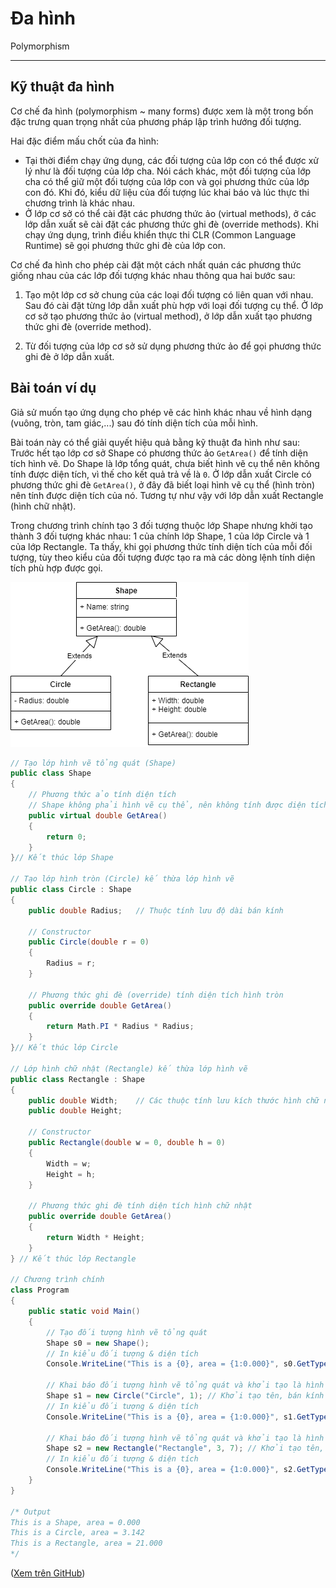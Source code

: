 # Đa hình

Polymorphism

---

## Kỹ thuật đa hình

Cơ chế đa hình (polymorphism ~ many forms) được xem là một trong bốn đặc trưng quan trọng nhất của phương pháp lập trình hướng đối tượng.

Hai đặc điểm mấu chốt của đa hình:

- Tại thời điểm chạy ứng dụng, các đối tượng của lớp con có thể được xử lý như là đối tượng của lớp cha. Nói cách khác, một đối tượng của lớp cha có thể giữ một đối tượng của lớp con và gọi phương thức của lớp con đó. Khi đó, kiểu dữ liệu của đối tượng lúc khai báo và lúc thực thi chương trình là khác nhau.
- Ở lớp cơ sở có thể cài đặt các phương thức ảo (virtual methods), ở các lớp dẫn xuất sẽ cài đặt các phương thức ghi đè (override methods). Khi chạy ứng dụng, trình điều khiển thực thi CLR (Common Language Runtime) sẽ gọi phương thức ghi đè của lớp con.

Cơ chế đa hình cho phép cài đặt một cách nhất quán các phương thức giống nhau của các lớp đối tượng khác nhau thông qua hai bước sau:

1. Tạo một lớp cơ sở chung của các loại đối tượng có liên quan với nhau. Sau đó cài đặt từng lớp dẫn xuất phù hợp với loại đối tượng cụ thể. Ở lớp cơ sở tạo phương thức ảo (virtual method), ở lớp dẫn xuất tạo phương thức ghi đè (override method).

2. Từ đối tượng của lớp cơ sở sử dụng phương thức ảo để gọi phương thức ghi đè ở lớp dẫn xuất.

## Bài toán ví dụ

Giả sử muốn tạo ứng dụng cho phép vẽ các hình khác nhau về hình dạng (vuông, tròn, tam giác,...) sau đó tính diện tích của mỗi hình.

Bài toán này có thể giải quyết hiệu quả bằng kỹ thuật đa hình như sau: Trước hết tạo lớp cơ sở Shape có phương thức ảo `GetArea()` để tính diện tích hình vẽ. Do Shape là lớp tổng quát, chưa biết hình vẽ cụ thể nên không tính được diện tích, vì thế cho kết quả trả về là `0`. Ở lớp dẫn xuất Circle có phương thức ghi đè `GetArea()`, ở đây đã biết loại hình vẽ cụ thể (hình tròn) nên tính được diện tích của nó. Tương tự như vậy với lớp dẫn xuất Rectangle (hình chữ nhật).

Trong chương trình chính tạo 3 đối tượng thuộc lớp Shape nhưng khởi tạo thành 3 đối tượng khác nhau: 1 của chính lớp Shape, 1 của lớp Circle và 1 của lớp Rectangle. Ta thấy, khi gọi phương thức tính diện tích của mỗi đối tượng, tùy theo kiểu của đối tượng được tạo ra mà các dòng lệnh tính diện tích phù hợp được gọi.

![UML class diagram](img/Polymorphism-ClassDiagram.png)

```c#
// Tạo lớp hình vẽ tổng quát (Shape)
public class Shape
{
    // Phương thức ảo tính diện tích
    // Shape không phải hình vẽ cụ thể, nên không tính được diện tích
    public virtual double GetArea()
    {
        return 0;
    }
}// Kết thúc lớp Shape

// Tạo lớp hình tròn (Circle) kế thừa lớp hình vẽ
public class Circle : Shape
{
    public double Radius;   // Thuộc tính lưu độ dài bán kính

    // Constructor
    public Circle(double r = 0)
    {
        Radius = r;
    }

    // Phương thức ghi đè (override) tính diện tích hình tròn
    public override double GetArea()
    {
        return Math.PI * Radius * Radius;
    }
}// Kết thúc lớp Circle

// Lớp hình chữ nhật (Rectangle) kế thừa lớp hình vẽ
public class Rectangle : Shape
{
    public double Width;    // Các thuộc tính lưu kích thước hình chữ nhật
    public double Height;

    // Constructor
    public Rectangle(double w = 0, double h = 0)
    {
        Width = w;
        Height = h;
    }

    // Phương thức ghi đè tính diện tích hình chữ nhật
    public override double GetArea()
    {
        return Width * Height;
    }
} // Kết thúc lớp Rectangle

// Chương trình chính
class Program
{
    public static void Main()
    {
        // Tạo đối tượng hình vẽ tổng quát
        Shape s0 = new Shape();
        // In kiểu đối tượng & diện tích
        Console.WriteLine("This is a {0}, area = {1:0.000}", s0.GetType(), s0.GetArea());

        // Khai báo đối tượng hình vẽ tổng quát và khởi tạo là hình tròn:
        Shape s1 = new Circle("Circle", 1); // Khởi tạo tên, bán kính
        // In kiểu đối tượng & diện tích
        Console.WriteLine("This is a {0}, area = {1:0.000}", s1.GetType(), s1.GetArea());

        // Khai báo đối tượng hình vẽ tổng quát và khởi tạo là hình chữ nhật:
        Shape s2 = new Rectangle("Rectangle", 3, 7); // Khởi tạo tên, các cạnh
        // In kiểu đối tượng & diện tích
        Console.WriteLine("This is a {0}, area = {1:0.000}", s2.GetType(), s2.GetArea());
    }
}

/* Output
This is a Shape, area = 0.000
This is a Circle, area = 3.142
This is a Rectangle, area = 21.000
*/
```

([Xem trên GitHub](https://github.com/nd-hung/oop/tree/main/docs/topics/polymorphism/code/Shape/))

